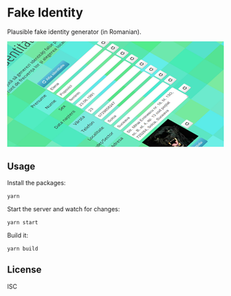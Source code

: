 # Fake Identity

Plausible fake identity generator (in Romanian).

![Screenshot of identitate falsa (fake identity) generator.](screenshot.png)

## Usage

Install the packages:

    yarn

Start the server and watch for changes:

    yarn start

Build it:

    yarn build

## License

ISC
